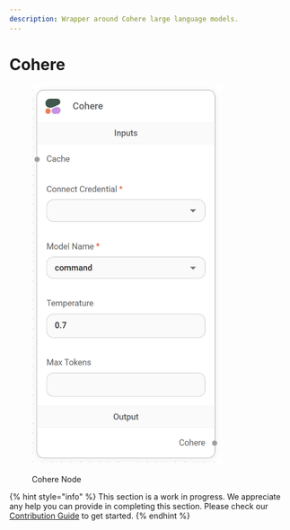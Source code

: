 ```yaml
---
description: Wrapper around Cohere large language models.
---
```


# Cohere

<figure><img src="../../../.gitbook/assets/image (2) (1) (1) (1) (1).png" alt="" width="338"><figcaption><p>Cohere Node</p></figcaption></figure>

{% hint style="info" %}
This section is a work in progress. We appreciate any help you can provide in completing this section. Please check our [Contribution Guide](../../../contributing/) to get started.
{% endhint %}
